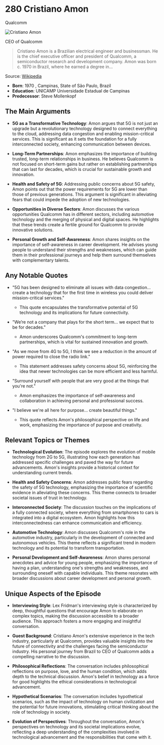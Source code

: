 # 280 Cristiano Amon
Qualcomm

![Cristiano Amon](https://encrypted-tbn0.gstatic.com/licensed-image?q=tbn:ANd9GcT0Xd_bFLcuaf_Pp-CETdQQq2EC5I-KO-9f5IVt62Nv-iCLEx_nOLb50EuB8y5exkbsCVln&s=19)

CEO of Qualcomm

> Cristiano Amon is a Brazilian electrical engineer and businessman. He is the chief executive officer and president of Qualcomm, a semiconductor research and development company. Amon was born c. 1970 in Brazil, where he earned a degree in...

Source: [Wikipedia](https://en.wikipedia.org/wiki/Cristiano_Amon)

- **Born**: 1970 , Campinas, State of São Paulo, Brazil
- **Education**: UNICAMP Universidade Estadual de Campinas
- **Predecessor**: Steve Mollenkopf



## The Main Arguments

- **5G as a Transformative Technology**: Amon argues that 5G is not just an upgrade but a revolutionary technology designed to connect everything to the cloud, addressing data congestion and enabling mission-critical services. This is significant as it sets the foundation for a fully interconnected society, enhancing communication between devices.

- **Long-Term Partnerships**: Amon emphasizes the importance of building trusted, long-term relationships in business. He believes Qualcomm is not focused on short-term gains but rather on establishing partnerships that can last for decades, which is crucial for sustainable growth and innovation.

- **Health and Safety of 5G**: Addressing public concerns about 5G safety, Amon points out that the power requirements for 5G are lower than those of previous generations. This argument is significant in alleviating fears that could impede the adoption of new technologies.

- **Opportunities in Diverse Sectors**: Amon discusses the various opportunities Qualcomm has in different sectors, including automotive technology and the merging of physical and digital spaces. He highlights that these trends create a fertile ground for Qualcomm to provide innovative solutions.

- **Personal Growth and Self-Awareness**: Amon shares insights on the importance of self-awareness in career development. He advises young people to understand their strengths and weaknesses, which can guide them in their professional journeys and help them surround themselves with complementary talents.

## Any Notable Quotes

- "5G has been designed to eliminate all issues with data congestion... create a technology that for the first time in wireless you could deliver mission-critical services."
  - This quote encapsulates the transformative potential of 5G technology and its implications for future connectivity.

- "We’re not a company that plays for the short term... we expect that to be for decades."
  - Amon underscores Qualcomm's commitment to long-term partnerships, which is vital for sustained innovation and growth.

- "As we move from 4G to 5G, I think we see a reduction in the amount of power required to close the radio link."
  - This statement addresses safety concerns about 5G, reinforcing the idea that newer technologies can be more efficient and less harmful.

- "Surround yourself with people that are very good at the things that you're not."
  - Amon emphasizes the importance of self-awareness and collaboration in achieving personal and professional success.

- "I believe we're all here for purpose... create beautiful things."
  - This quote reflects Amon's philosophical perspective on life and work, emphasizing the importance of purpose and creativity.

## Relevant Topics or Themes

- **Technological Evolution**: The episode explores the evolution of mobile technology from 2G to 5G, illustrating how each generation has addressed specific challenges and paved the way for future advancements. Amon's insights provide a historical context for understanding current trends.

- **Health and Safety Concerns**: Amon addresses public fears regarding the safety of 5G technology, emphasizing the importance of scientific evidence in alleviating these concerns. This theme connects to broader societal issues of trust in technology.

- **Interconnected Society**: The discussion touches on the implications of a fully connected society, where everything from smartphones to cars is integrated into a digital ecosystem. Amon highlights how this interconnectedness can enhance communication and efficiency.

- **Automotive Technology**: Amon discusses Qualcomm's role in the automotive industry, particularly in the development of connected and autonomous vehicles. This theme reflects a significant trend in modern technology and its potential to transform transportation.

- **Personal Development and Self-Awareness**: Amon shares personal anecdotes and advice for young people, emphasizing the importance of having a plan, understanding one's strengths and weaknesses, and surrounding oneself with capable individuals. This theme resonates with broader discussions about career development and personal growth.

## Unique Aspects of the Episode

- **Interviewing Style**: Lex Fridman's interviewing style is characterized by deep, thoughtful questions that encourage Amon to elaborate on complex topics, making the discussion accessible to a broader audience. This approach fosters a more engaging and insightful conversation.

- **Guest Background**: Cristiano Amon's extensive experience in the tech industry, particularly at Qualcomm, provides valuable insights into the future of connectivity and the challenges facing the semiconductor industry. His personal journey from Brazil to CEO of Qualcomm adds a compelling narrative to the discussion.

- **Philosophical Reflections**: The conversation includes philosophical reflections on purpose, love, and the human condition, which adds depth to the technical discussion. Amon's belief in technology as a force for good highlights the ethical considerations in technological advancement.

- **Hypothetical Scenarios**: The conversation includes hypothetical scenarios, such as the impact of technology on human civilization and the potential for future innovations, stimulating critical thinking about the role of technology in society.

- **Evolution of Perspectives**: Throughout the conversation, Amon's perspectives on technology and its societal implications evolve, reflecting a deep understanding of the complexities involved in technological advancement and the responsibilities that come with it.